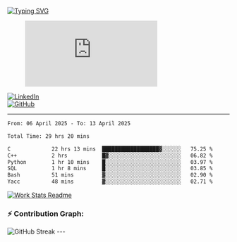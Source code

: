 [![Typing SVG](https://readme-typing-svg.herokuapp.com?font=Fira+Code&color=%2336BCF7&lines=Hi+there!+%F0%9F%91%8B;I+am+a+Computer+Science+Undergrad+at+IIT+Kharagpur;Thankyou+for+visiting+my+github+profile)](https://github.com/sesiii)


<figure><embed src="https://wakatime.com/share/@81d5e6c4-c575-43e6-9a9e-85ed25517f53/42cf003a-18dd-42ef-bded-df01146821f2.svg"></embed></figure>


[![LinkedIn](https://img.shields.io/badge/LinkedIn-0077B5?style=for-the-badge&logo=linkedin&logoColor=white)](https://www.linkedin.com/in/sesidadi)  
[![GitHub](https://img.shields.io/badge/GitHub-181717?style=for-the-badge&logo=github&logoColor=white)](https://github.com/sesiii)

---
<!--START_SECTION:waka-->

```txt
From: 06 April 2025 - To: 13 April 2025

Total Time: 29 hrs 20 mins

C             22 hrs 13 mins  ██████████████████▓░░░░░░   75.25 %
C++           2 hrs           █▓░░░░░░░░░░░░░░░░░░░░░░░   06.82 %
Python        1 hr 10 mins    █░░░░░░░░░░░░░░░░░░░░░░░░   03.97 %
SQL           1 hr 8 mins     █░░░░░░░░░░░░░░░░░░░░░░░░   03.85 %
Bash          51 mins         ▓░░░░░░░░░░░░░░░░░░░░░░░░   02.90 %
Yacc          48 mins         ▓░░░░░░░░░░░░░░░░░░░░░░░░   02.71 %
```

<!--END_SECTION:waka-->


[![Work Stats Readme](https://github.com/sesiii/sesiii/actions/workflows/main.yml/badge.svg)](https://github.com/sesiii/sesiii/actions/workflows/main.yml)

### ⚡ Contribution Graph:

<img src="https://streak-stats.demolab.com/?user=sesiii&theme=radical" alt="GitHub Streak" />
---
